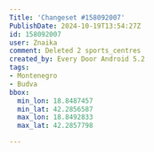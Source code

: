 ```yaml
---
Title: 'Changeset #158092007'
PublishDate: 2024-10-19T13:54:27Z
id: 158092007
user: Znaika
comment: Deleted 2 sports_centres
created_by: Every Door Android 5.2
tags:
- Montenegro
- Budva
bbox:
  min_lon: 18.8487457
  min_lat: 42.2856587
  max_lon: 18.8492833
  max_lat: 42.2857798

---
```

